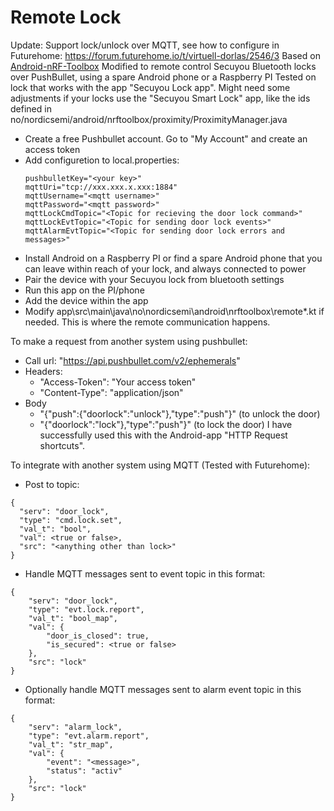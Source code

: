# Remote Lock

Update: Support lock/unlock over MQTT, see how to configure in Futurehome: https://forum.futurehome.io/t/virtuell-dorlas/2546/3
Based on [Android-nRF-Toolbox](https://github.com/NordicSemiconductor/Android-nRF-Toolbox)
Modified to remote control Secuyou Bluetooth locks over PushBullet, using a spare Android phone or a Raspberry PI
Tested on lock that works with the app "Secuyou Lock app". 
Might need some adjustments if your locks use the "Secuyou Smart Lock" app, like the ids defined in no/nordicsemi/android/nrftoolbox/proximity/ProximityManager.java

* Create a free Pushbullet account. Go to "My Account" and create an access token
* Add configuretion to local.properties:
  ```
  pushbulletKey="<your key>"
  mqttUri="tcp://xxx.xxx.x.xxx:1884"
  mqttUsername="<mqtt username>"
  mqttPassword="<mqtt password>"
  mqttLockCmdTopic="<Topic for recieving the door lock command>"
  mqttLockEvtTopic="<Topic for sending door lock events>"
  mqttAlarmEvtTopic="<Topic for sending door lock errors and messages>"
  ```
* Install Android on a Raspberry PI or find a spare Android phone that you can leave within reach of your lock, and always connected to power
* Pair the device with your Secuyou lock from bluetooth settings
* Run this app on the PI/phone
* Add the device within the app
* Modify app\src\main\java\no\nordicsemi\android\nrftoolbox\remote\*.kt if needed. This is where the remote communication happens.

To make a request from another system using pushbullet:
* Call url: "https://api.pushbullet.com/v2/ephemerals"
* Headers:
  * "Access-Token": "Your access token"
  * "Content-Type": "application/json"
* Body
  * "{\"push\":{\"doorlock\":\"unlock\"},\"type\":\"push\"}" (to unlock the door)
  * "{\"doorlock\":\"lock\"},\"type\":\"push\"}" (to lock the door)
I have successfully used this with the Android-app "HTTP Request shortcuts".


To integrate with another system using MQTT (Tested with Futurehome):
* Post to topic:
```
{
  "serv": "door_lock",
  "type": "cmd.lock.set",
  "val_t": "bool",
  "val": <true or false>,
  "src": "<anything other than lock>"
}
```
* Handle MQTT messages sent to event topic in this format:
```
{
    "serv": "door_lock",
    "type": "evt.lock.report",
    "val_t": "bool_map",
    "val": {
        "door_is_closed": true,
        "is_secured": <true or false>
    },
    "src": "lock"
}
```
* Optionally handle MQTT messages sent to alarm event topic in this format:
```
{
    "serv": "alarm_lock",
    "type": "evt.alarm.report",
    "val_t": "str_map",
    "val": {
        "event": "<message>",
        "status": "activ"
    },
    "src": "lock"
}
```

